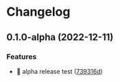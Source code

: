 # Changelog

## 0.1.0-alpha (2022-12-11)


### Features

* 🎸 alpha release test ([739316d](https://github.com/eiymba/ARCadia/commit/739316da883aab10cbecbed096e3290970b1493c))
